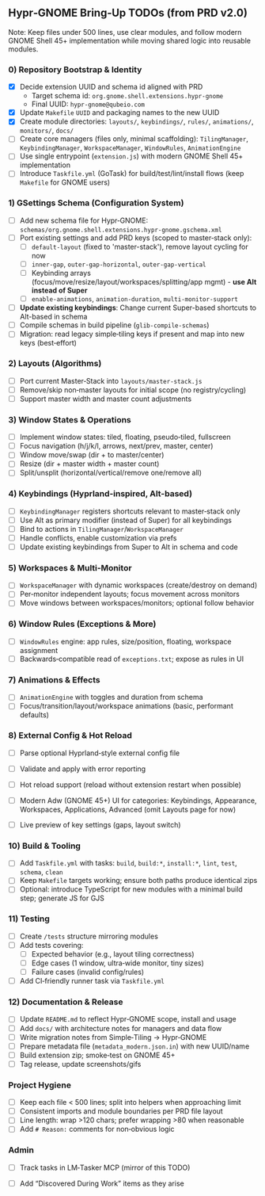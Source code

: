 ## Hypr‑GNOME Bring‑Up TODOs (from PRD v2.0)

Note: Keep files under 500 lines, use clear modules, and follow modern GNOME Shell 45+ implementation while moving shared logic into reusable modules.

### 0) Repository Bootstrap & Identity
- [x] Decide extension UUID and schema id aligned with PRD
  - Target schema id: `org.gnome.shell.extensions.hypr-gnome`
  - Final UUID: `hypr-gnome@qubeio.com`
- [x] Update `Makefile` `UUID` and packaging names to the new UUID
- [x] Create module directories: `layouts/`, `keybindings/`, `rules/`, `animations/`, `monitors/`, `docs/`
- [ ] Create core managers (files only, minimal scaffolding): `TilingManager`, `KeybindingManager`, `WorkspaceManager`, `WindowRules`, `AnimationEngine`
- [ ] Use single entrypoint (`extension.js`) with modern GNOME Shell 45+ implementation
- [ ] Introduce `Taskfile.yml` (GoTask) for build/test/lint/install flows (keep `Makefile` for GNOME users)

### 1) GSettings Schema (Configuration System)
- [ ] Add new schema file for Hypr‑GNOME: `schemas/org.gnome.shell.extensions.hypr-gnome.gschema.xml`
- [ ] Port existing settings and add PRD keys (scoped to master‑stack only):
  - [ ] `default-layout` (fixed to 'master-stack'), remove layout cycling for now
  - [ ] `inner-gap`, `outer-gap-horizontal`, `outer-gap-vertical`
  - [ ] Keybinding arrays (focus/move/resize/layout/workspaces/splitting/app mgmt) - **use Alt instead of Super**
  - [ ] `enable-animations`, `animation-duration`, `multi-monitor-support`
- [ ] **Update existing keybindings**: Change current Super-based shortcuts to Alt-based in schema
- [ ] Compile schemas in build pipeline (`glib-compile-schemas`)
- [ ] Migration: read legacy simple‑tiling keys if present and map into new keys (best‑effort)

### 2) Layouts (Algorithms)
- [ ] Port current Master‑Stack into `layouts/master-stack.js`
- [ ] Remove/skip non‑master layouts for initial scope (no registry/cycling)
- [ ] Support master width and master count adjustments

### 3) Window States & Operations
- [ ] Implement window states: tiled, floating, pseudo‑tiled, fullscreen
- [ ] Focus navigation (h/j/k/l, arrows, next/prev, master, center)
- [ ] Window move/swap (dir + to master/center)
- [ ] Resize (dir + master width + master count)
- [ ] Split/unsplit (horizontal/vertical/remove one/remove all)

### 4) Keybindings (Hyprland‑inspired, Alt-based)
- [ ] `KeybindingManager` registers shortcuts relevant to master‑stack only
- [ ] Use Alt as primary modifier (instead of Super) for all keybindings
- [ ] Bind to actions in `TilingManager`/`WorkspaceManager`
- [ ] Handle conflicts, enable customization via prefs
- [ ] Update existing keybindings from Super to Alt in schema and code

### 5) Workspaces & Multi‑Monitor
- [ ] `WorkspaceManager` with dynamic workspaces (create/destroy on demand)
- [ ] Per‑monitor independent layouts; focus movement across monitors
- [ ] Move windows between workspaces/monitors; optional follow behavior

### 6) Window Rules (Exceptions & More)
- [ ] `WindowRules` engine: app rules, size/position, floating, workspace assignment
- [ ] Backwards‑compatible read of `exceptions.txt`; expose as rules in UI

### 7) Animations & Effects
- [ ] `AnimationEngine` with toggles and duration from schema
- [ ] Focus/transition/layout/workspace animations (basic, performant defaults)

### 8) External Config & Hot Reload
- [ ] Parse optional Hyprland‑style external config file
- [ ] Validate and apply with error reporting
- [ ] Hot reload support (reload without extension restart when possible)

- [ ] Modern Adw (GNOME 45+) UI for categories: Keybindings, Appearance, Workspaces, Applications, Advanced (omit Layouts page for now)
- [ ] Live preview of key settings (gaps, layout switch)

### 10) Build & Tooling
- [ ] Add `Taskfile.yml` with tasks: `build`, `build:*`, `install:*`, `lint`, `test`, `schema`, `clean`
- [ ] Keep `Makefile` targets working; ensure both paths produce identical zips
- [ ] Optional: introduce TypeScript for new modules with a minimal build step; generate JS for GJS

### 11) Testing
- [ ] Create `/tests` structure mirroring modules
- [ ] Add tests covering:
  - [ ] Expected behavior (e.g., layout tiling correctness)
  - [ ] Edge cases (1 window, ultra‑wide monitor, tiny sizes)
  - [ ] Failure cases (invalid config/rules)
- [ ] Add CI‑friendly runner task via `Taskfile.yml`

### 12) Documentation & Release
- [ ] Update `README.md` to reflect Hypr‑GNOME scope, install and usage
- [ ] Add `docs/` with architecture notes for managers and data flow
- [ ] Write migration notes from Simple‑Tiling → Hypr‑GNOME
- [ ] Prepare metadata file (`metadata_modern.json.in`) with new UUID/name
- [ ] Build extension zip; smoke‑test on GNOME 45+
- [ ] Tag release, update screenshots/gifs

### Project Hygiene
- [ ] Keep each file < 500 lines; split into helpers when approaching limit
- [ ] Consistent imports and module boundaries per PRD file layout
- [ ] Line length: wrap >120 chars; prefer wrapping >80 when reasonable
- [ ] Add `# Reason:` comments for non‑obvious logic

### Admin
- [ ] Track tasks in LM‑Tasker MCP (mirror of this TODO)
- [ ] Add “Discovered During Work” items as they arise


